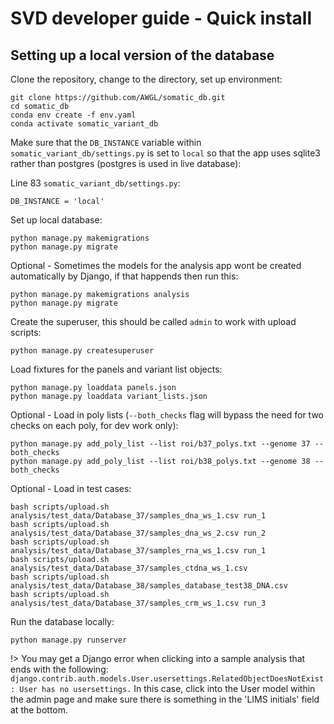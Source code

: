# SVD developer guide - Quick install

## Setting up a local version of the database

Clone the repository, change to the directory, set up environment:

```
git clone https://github.com/AWGL/somatic_db.git
cd somatic_db
conda env create -f env.yaml
conda activate somatic_variant_db
```

Make sure that the `DB_INSTANCE` variable within `somatic_variant_db/settings.py` is set to `local` so that the app uses sqlite3 rather than postgres (postgres is used in live database):

Line 83 `somatic_variant_db/settings.py`:
```
DB_INSTANCE = 'local'
```

Set up local database:
```
python manage.py makemigrations
python manage.py migrate
```

Optional - Sometimes the models for the analysis app wont be created automatically by Django, if that happends then run this:
```
python manage.py makemigrations analysis
python manage.py migrate
```

Create the superuser, this should be called `admin` to work with upload scripts:
```
python manage.py createsuperuser
```

Load fixtures for the panels and variant list objects:
```
python manage.py loaddata panels.json
python manage.py loaddata variant_lists.json
```

Optional - Load in poly lists (`--both_checks` flag will bypass the need for two checks on each poly, for dev work only):
```
python manage.py add_poly_list --list roi/b37_polys.txt --genome 37 --both_checks
python manage.py add_poly_list --list roi/b38_polys.txt --genome 38 --both_checks
```

Optional - Load in test cases:
```
bash scripts/upload.sh analysis/test_data/Database_37/samples_dna_ws_1.csv run_1
bash scripts/upload.sh analysis/test_data/Database_37/samples_dna_ws_2.csv run_2
bash scripts/upload.sh analysis/test_data/Database_37/samples_rna_ws_1.csv run_1
bash scripts/upload.sh analysis/test_data/Database_37/samples_ctdna_ws_1.csv
bash scripts/upload.sh analysis/test_data/Database_38/samples_database_test38_DNA.csv
bash scripts/upload.sh analysis/test_data/Database_37/samples_crm_ws_1.csv run_3
```

Run the database locally:
```
python manage.py runserver
```

!> You may get a Django error when clicking into a sample analysis that ends with the following:
`django.contrib.auth.models.User.usersettings.RelatedObjectDoesNotExist: User has no usersettings.`
In this case, click into the User model within the admin page and make sure there is something in the 'LIMS initials' field at the bottom.
